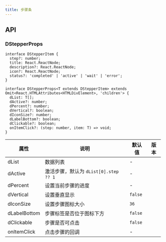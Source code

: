 ```yaml
---
title: 步骤条
---
```


## API

### DStepperProps

```tsx
interface DStepperItem {
  step?: number;
  title: React.ReactNode;
  description?: React.ReactNode;
  icon?: React.ReactNode;
  status?: 'completed' | 'active' | 'wait' | 'error';
}

interface DStepperProps<T extends DStepperItem> extends Omit<React.HTMLAttributes<HTMLDivElement>, 'children'> {
  dList: T[];
  dActive?: number;
  dPercent?: number;
  dVertical?: boolean;
  dIconSize?: number;
  dLabelBottom?: boolean;
  dClickable?: boolean;
  onItemClick?: (step: number, item: T) => void;
}
```

<!-- prettier-ignore-start -->
| 属性 | 说明 | 默认值 | 版本 | 
| --- | --- | --- | --- | 
| dList | 数据列表 | - |  |
| dActive | 激活步骤，默认为 `dList[0].step ?? 1` | - |  |
| dPercent | 设置当前步骤的进度 | - |  |
| dVertical | 设置垂直显示 | `false` |  |
| dIconSize | 设置步骤图标大小 | `36` |  |
| dLabelBottom | 步骤标签是否位于图标下方 | `false` |  |
| dClickable | 步骤是否可点击 | `false` |  |
| onItemClick | 点击步骤的回调 | - |  |
<!-- prettier-ignore-end -->
